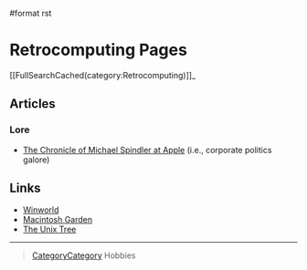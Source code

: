 \#format rst

Retrocomputing Pages
====================

[[FullSearchCached(category:Retrocomputing)]]\_

Articles
--------

### Lore

-   [The Chronicle of Michael Spindler at Apple](http://lowendmac.com/2013/michael-spindler-peter-principle-apple/) (i.e., corporate politics galore)

Links
-----

-   [Winworld](https://winworldpc.com/home)
-   [Macintosh Garden](https://macintoshgarden.org/)
-   [The Unix Tree](https://minnie.tuhs.org/cgi-bin/utree.pl)

* * * * *

> [CategoryCategory](../CategoryCategory) Hobbies
